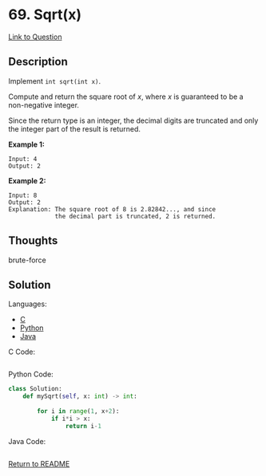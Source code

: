 # 69. Sqrt(x)
[Link to Question](https://leetcode.com/problems/sqrtx/)

## Description

Implement `int sqrt(int x)`.

Compute and return the square root of *x*, where *x* is guaranteed to be a non-negative integer.

Since the return type is an integer, the decimal digits are truncated and only the integer part of the result is returned.

**Example 1:**

```
Input: 4
Output: 2
```

**Example 2:**

```
Input: 8
Output: 2
Explanation: The square root of 8 is 2.82842..., and since 
             the decimal part is truncated, 2 is returned.
```



## Thoughts

brute-force



## Solution

Languages:

- [C](#C)
- [Python](#python)
- [Java](#java)

<div id="C"></div>C Code:

```C

```

<div id="python"></div>Python Code:

```python
class Solution:
    def mySqrt(self, x: int) -> int:
        
        for i in range(1, x+2):
	        if i*i > x:
		        return i-1
```

<div id="java"></div>Java Code:

```java

```

[Return to README](./../README.md)
